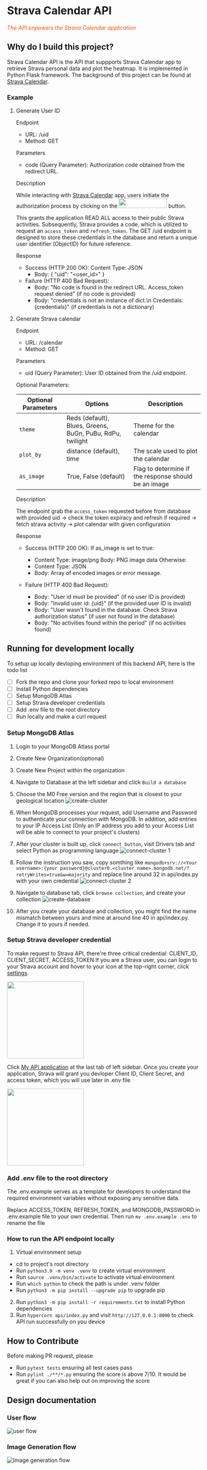 # Strava Calendar API

<p style="color: #fc4c02"><em>The API enpowers the Strava Calendar application</em></p>

## Why do I build this project?

Strava Calendar API is the API that suppports Strava Calendar app to retrieve Strava personal data and plot the heatmap. It is implemented in Python Flask framework. The background of this project can be found at [Strava Calendar](https://github.com/handsamtw/strava-calender).

### Example

1. Generate User ID

   Endpoint

   - URL: /uid
   - Method: GET

   Parameters

   - code (Query Parameter): Authorization code obtained from the redirect URL.

   Description

   While interacting with [Strava Calendar](https://github.com/handsamtw/strava-calender) app, users initiate the authorization process by clicking on the <span><img height=25  width=125 src="./assets/strava/btn-strava.png" /></span> button.

   This grants the application READ ALL access to their public Strava activities. Subsequently, Strava provides a code, which is utilized to request an `access_token` and `refresh_token`. The GET /uid endpoint is designed to store these credentials in the database and return a unique user identifier (ObjectID) for future reference.

   Response

   - Success (HTTP 200 OK):
     Content Type: JSON
     - Body: { "uid": "<user_id>" }
   - Failure (HTTP 400 Bad Request):
     - Body: "No code is found in the redirect URL. Access_token request denied" (if no code is provided)
     - Body: "credentials is not an instance of dict.\n Credentials:{credentials}" (if credentials is not a dictionary)

2. Generate Strava calendar

   Endpoint

   - URL: /calendar
   - Method: GET

   Parameters

   - uid (Query Parameter): User ID obtained from the /uid endpoint.

   Optional Parameters:

   | Optional Parameters | Options                                                   | Description                                          |
   | ------------------- | --------------------------------------------------------- | ---------------------------------------------------- |
   | `theme`             | Reds (default), Blues, Greens, BuGn, PuBu, RdPu, twilight | Theme for the calendar                               |
   | `plot_by`           | distance (default), time                                  | The scale used to plot the calendar                  |
   | `as_image`          | True, False (default)                                     | Flag to determine if the response should be an image |

   Description

   The endpoint grab the `access_token` requested before from database with provided uid -> check the token expiracy and refresh if required -> fetch strava activity -> plot calendar with given configuration

   Response

   - Success (HTTP 200 OK):
     If as_image is set to true:

     - Content Type: image/png
       Body: PNG image data
       Otherwise:
     - Content Type: JSON
     - Body: Array of encoded images or error message.

   - Failure (HTTP 400 Bad Request):

     - Body: "User id must be provided" (if no user ID is provided)
     - Body: "Invalid user id: {uid}" (if the provided user ID is invalid)
     - Body: "User wasn't found in the database. Check Strava authorization status" (if user not found in the database)
     - Body: "No activities found within the period" (if no activities found)

## Running for development locally

To setup up locally devloping environment of this backend API, here is the todo list

- [ ] Fork the repo and clone your forked repo to local environment
- [ ] Install Python dependencies
- [ ] Setup MongoDB Atlas
- [ ] Setup Strava developer credentials
- [ ] Add .env file to the root directory
- [ ] Run locally and make a curl request

### Setup MongoDB Atlas

1. Login to your MongoDB Atlass portal
2. Create New Organization(optional)
3. Create New Project within the organization
4. Navigate to Database at the left sidebar and click `Build a database`

5. Choose the M0 Free version and the region that is closest to your geological location
   ![create-cluster](/assets/mongodb/create%20cluster.png)
6. When MongoDB processes your request, add Username and Password to authenticate your connection with MongoDB. In addition, add entries to your IP Access List (Only an IP address you add to your Access List will be able to connect to your project's clusters)
7. After your cluster is built up, click `connect button`, visit Drivers tab and select Python as programming language
   ![connect-cluster 1](/assets/mongodb/connect%20cluster1.png)

8. Follow the instruction you saw, copy somthing like `mongodb+srv://<Your username>:{your password}@cluster0.<cluster name>.mongodb.net/?retryWrites=true&w=majority` and replace line around 32 in api/index.py with your own credential
   ![connect-cluster 2](/assets/mongodb/connect%20cluster2.png)

9. Navigate to database tab, click `browse collection`, and create your collection
   ![create-database](/assets/mongodb/create-database.png)

10. After you create your database and collection, you might find the name mismatch between yours and mine at around line 40 in api/index.py. Change it to yours if needed.

### Setup Strava developer credential

To make request to Strava API, there're three critical credential: CLIENT_ID, CLIENT_SECRET, ACCESS_TOKEN
If you are a Strava user, you can login to your Strava account and hover to your icon at the top-right corner, click [settings](https://www.strava.com/settings/profil).

<img height=200 src="./assets/strava/strava-api-application(1).png" />

Click [My API application](https://www.strava.com/settings/api) at the last tab of left sidebar. Once you create your application, Strava will grant you devloper Client ID, Client Secret, and access token, which you will use later in .env file

<img height=200  src="./assets/strava/strava-api-application(2).png" />

### Add .env file to the root directory

The .env.example serves as a template for developers to understand the required environment variables without exposing any sensitive data.

Replace ACCESS_TOKEN, REFRESH_TOKEN, and MONGODB_PASSWORD in .env.example file to your own credential. Then run `mv .env.example .env` to rename the file

### How to run the API endpoint locally

1. Virtual environment setup

- cd to project's root directory
- Run `python3.9 -m venv .venv` to create virtual environment
- Run `source .venv/bin/activate` to activate virtual environment
- Run `which python` to check the path is under .venv folder
- Run `python3 -m pip install --upgrade pip` to upgrade pip

2. Run `python3 -m pip install -r requirements.txt` to install Python dependencies
3. Run `hypercorn api/index.py` and visit `http://127.0.0.1:8000` to check API run successfully on you device

## How to Contribute

Before making PR request, please

- Run `pytest tests` ensuring all test cases pass
- Run `pylint ./**/*.py` ensuring the score is above 7/10. It would be great if you
  can also help out on improving the score

## Design documentation

### User flow

![user flow](docs/[strava-calendar]%20user%20flow.png)

### Image Generation flow

![Image generation flow](docs/[strava-calendar]%20Image-gen%20flow.png)
